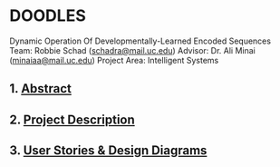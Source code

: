 # DOODLES
Dynamic Operation Of Developmentally-Learned Encoded Sequences
Team: Robbie Schad (schadra@mail.uc.edu)
Advisor: Dr. Ali Minai (minaiaa@mail.uc.edu)
Project Area: Intelligent Systems
## 1. [Abstract](https://github.com/r-schad/DOODLES/blob/main/Project_Description.md#abstract)
## 2. [Project Description](https://github.com/r-schad/DOODLES/blob/main/Project_Description.md)
## 3. [User Stories & Design Diagrams](https://github.com/r-schad/DOODLES/blob/main/User_Stories_and_Design_Diagrams)
